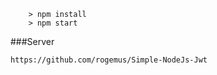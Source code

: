 ```
	> npm install
	> npm start
```


###Server
```
https://github.com/rogemus/Simple-NodeJs-Jwt
```

